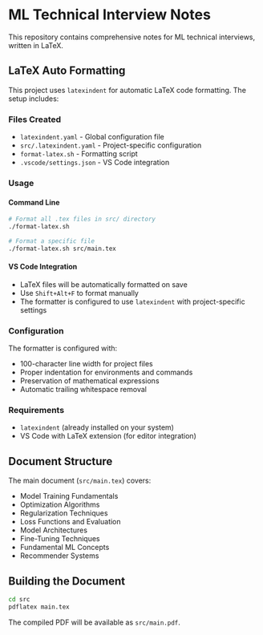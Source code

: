 # ML Technical Interview Notes

This repository contains comprehensive notes for ML technical interviews, written in LaTeX.

## LaTeX Auto Formatting

This project uses `latexindent` for automatic LaTeX code formatting. The setup includes:

### Files Created
- `latexindent.yaml` - Global configuration file
- `src/.latexindent.yaml` - Project-specific configuration
- `format-latex.sh` - Formatting script
- `.vscode/settings.json` - VS Code integration

### Usage

#### Command Line
```bash
# Format all .tex files in src/ directory
./format-latex.sh

# Format a specific file
./format-latex.sh src/main.tex
```

#### VS Code Integration
- LaTeX files will be automatically formatted on save
- Use `Shift+Alt+F` to format manually
- The formatter is configured to use `latexindent` with project-specific settings

### Configuration
The formatter is configured with:
- 100-character line width for project files
- Proper indentation for environments and commands
- Preservation of mathematical expressions
- Automatic trailing whitespace removal

### Requirements
- `latexindent` (already installed on your system)
- VS Code with LaTeX extension (for editor integration)

## Document Structure

The main document (`src/main.tex`) covers:
- Model Training Fundamentals
- Optimization Algorithms  
- Regularization Techniques
- Loss Functions and Evaluation
- Model Architectures
- Fine-Tuning Techniques
- Fundamental ML Concepts
- Recommender Systems

## Building the Document

```bash
cd src
pdflatex main.tex
```

The compiled PDF will be available as `src/main.pdf`.